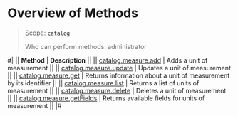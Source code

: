 # Overview of Methods

> Scope: [`catalog`](../../scopes/permissions.md)
>
> Who can perform methods: administrator

#|
|| **Method** | **Description** ||
|| [catalog.measure.add](./catalog-measure-add.md) | Adds a unit of measurement ||
|| [catalog.measure.update](./catalog-measure-update.md) | Updates a unit of measurement ||
|| [catalog.measure.get](./catalog-measure-get.md) | Returns information about a unit of measurement by its identifier ||
|| [catalog.measure.list](./catalog-measure-list.md) | Returns a list of units of measurement ||
|| [catalog.measure.delete](./catalog-measure-delete.md) | Deletes a unit of measurement ||
|| [catalog.measure.getFields](./catalog-measure-get-fields.md) | Returns available fields for units of measurement ||
|#